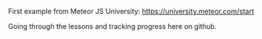 First example from Meteor JS University:
https://university.meteor.com/start

Going through the lessons and tracking progress here on github. 